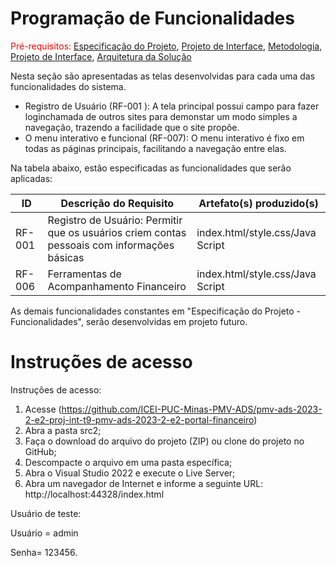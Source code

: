 # Programação de Funcionalidades

<span style="color:red">Pré-requisitos: <a href="2-Especificação do Projeto.md"> Especificação do Projeto</a></span>, <a href="3-Projeto de Interface.md"> Projeto de Interface</a>, <a href="4-Metodologia.md"> Metodologia</a>, <a href="3-Projeto de Interface.md"> Projeto de Interface</a>, <a href="5-Arquitetura da Solução.md"> Arquitetura da Solução</a>

Nesta seção são apresentadas as telas desenvolvidas para cada uma das funcionalidades do sistema. 
- Registro de Usuário (RF-001 ): A tela principal possui campo para fazer loginchamada de outros sites para demonstar um modo simples a navegação, trazendo a facilidade que o site propõe.
-  O menu interativo e funcional (RF-007): O menu interativo é fixo em todas as páginas principais, facilitando a navegação entre elas.

Na tabela abaixo, estão especificadas as funcionalidades que serão aplicadas: 

|ID    | Descrição do Requisito  | Artefato(s) produzido(s) |
|------|-----------------------------------------|----|
|RF-001| Registro de Usuário: Permitir que os usuários criem contas pessoais com informações básicas | index.html/style.css/Java Script| 
|RF-006| Ferramentas de Acompanhamento Financeiro |  index.html/style.css/Java Script |

As demais funcionalidades constantes em "Especificação do Projeto - Funcionalidades", serão desenvolvidas em projeto futuro.

# Instruções de acesso

Instruções de acesso:
1. Acesse (https://github.com/ICEI-PUC-Minas-PMV-ADS/pmv-ads-2023-2-e2-proj-int-t9-pmv-ads-2023-2-e2-portal-financeiro)
2. Abra a pasta src2;
3. Faça o download do arquivo do projeto (ZIP) ou clone do projeto no GitHub; 
4. Descompacte o arquivo em uma pasta específica; 
5. Abra o Visual Studio 2022 e execute o Live Server; 
6. Abra um navegador de Internet e informe a seguinte URL: http://localhost:44328/index.html
  
Usuário de teste: 

Usuário = admin

Senha= 123456.

